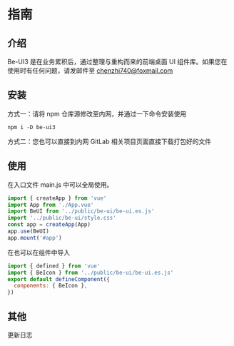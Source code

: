 # 指南

## 介绍

Be-UI3 是在业务累积后，通过整理与重构而来的前端桌面 UI 组件库。如果您在使用时有任何问题，请发邮件至 chenzhi740@foxmail.com

## 安装

方式一：请将 npm 仓库源修改至内网，并通过一下命令安装使用

```shell
npm i -D be-ui3
```

方式二：您也可以直接到内网 GitLab 相关项目页面直接下载打包好的文件

## 使用

在入口文件 main.js 中可以全局使用。

```javascript
import { createApp } from 'vue'
import App from './App.vue'
import BeUI from '../public/be-ui/be-ui.es.js'
import '../public/be-ui/style.css'
const app = createApp(App)
app.use(BeUI)
app.mount('#app')
```

在也可以在组件中导入

```javascript
import { defined } from 'vue'
import { BeIcon } from '../public/be-ui/be-ui.es.js'
export default defineComponent({
  conponents: { BeIcon },
})
```

## 其他

更新日志
